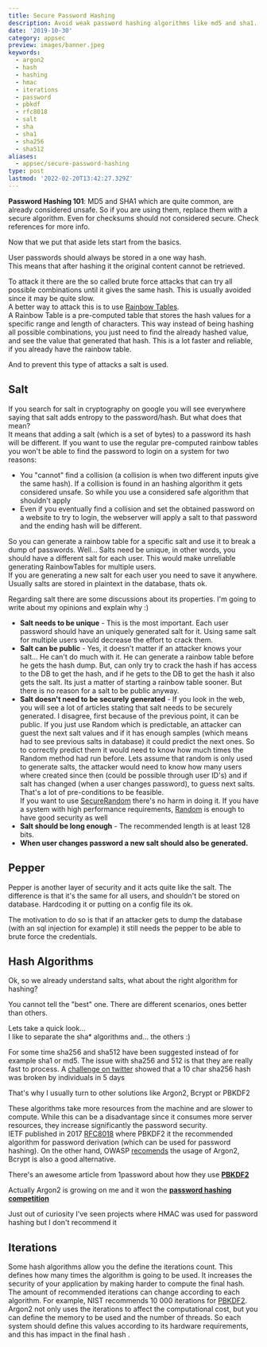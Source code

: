 ```yaml
---
title: Secure Password Hashing
description: Avoid weak password hashing algorithms like md5 and sha1. Instead chose better solutions like bcrypt, PBKDF2, Argon2 and others
date: '2019-10-30'
category: appsec
preview: images/banner.jpeg
keywords:
  - argon2
  - hash
  - hashing
  - hmac
  - iterations
  - password
  - pbkdf
  - rfc8018
  - salt
  - sha
  - sha1
  - sha256
  - sha512
aliases:
  - appsec/secure-password-hashing
type: post
lastmod: '2022-02-20T13:42:27.329Z'
---
```


**Password Hashing 101**: MD5 and SHA1 which are quite common, are already considered unsafe. So if you are using them, replace them with a secure algorithm. Even for checksums should not considered secure. Check references for more info.

Now that we put that aside lets start from the basics.

User passwords should always be stored in a one way hash.  
This means that after hashing it the original content cannot be retrieved.

To attack it there are the so called brute force attacks that can try all possible combinations until it gives the same hash. This is usually avoided since it may be quite slow.  
A better way to attack this is to use [Rainbow Tables](https://en.wikipedia.org/wiki/Rainbow_table).  
A Rainbow Table is a pre-computed table that stores the hash values for a specific range and length of characters. This way instead of being hashing all possible combinations, you just need to find the already hashed value, and see the value that generated that hash. This is a lot faster and reliable, if you already have the rainbow table.

And to prevent this type of attacks a salt is used.

## Salt

If you search for salt in cryptography on google you will see everywhere saying that salt adds entropy to the password/hash. But what does that mean?  
It means that adding a salt (which is a set of bytes) to a password its hash will be different. If you want to use the regular pre-computed rainbow tables you won't be able to find the password to login on a system for two reasons:

- You "cannot" find a collision (a collision is when two different inputs give the same hash). If a collision is found in an hashing algorithm it gets considered unsafe. So while you use a considered safe algorithm that shouldn't apply
- Even if you eventually find a collision and set the obtained password on a website to try to login, the webserver will apply a salt to that password and the ending hash will be different.

So you can generate a rainbow table for a specific salt and use it to break a dump of passwords. Well... Salts need be unique, in other words, you should have a different salt for each user. This would make unreliable generating RainbowTables for multiple users.  
If you are generating a new salt for each user you need to save it anywhere. Usually salts are stored in plaintext in the database, thats ok.

Regarding salt there are some discussions about its properties. I'm going to write about my opinions and explain why :)

- **Salt needs to be unique** - This is the most important. Each user password should have an uniquely generated salt for it. Using same salt for multiple users would decrease the effort to crack them.
- **Salt can be public** - Yes, it doesn't matter if an attacker knows your salt... He can't do much with it. He can generate a rainbow table before he gets the hash dump. But, can only try to crack the hash if has access to the DB to get the hash, and if he gets to the DB to get the hash it also gets the salt. Its just a matter of starting a rainbow table sooner. But there is no reason for a salt to be public anyway.
- **Salt doesn't need to be securely generated** - If you look in the web, you will see a lot of articles stating that salt needs to be securely generated. I disagree, first because of the previous point, it can be public. If you just use Random which is predictable, an attacker can guest the next salt values and if it has enough samples (which means had to see previous salts in database) it could predict the next ones. So to correctly predict them it would need to know how much times the Random method had run before. Lets assume that random is only used to generate salts, the attacker would need to know how many users where created since then (could be possible through user ID's) and if salt has changed (when a user changes password), to guess next salts. That's a lot of pre-conditions to be feasible.  
    If you want to use [SecureRandom](https://thesecurityvault.com/weak-random/) there's no harm in doing it. If you have a system with high performance requirements, [Random](https://thesecurityvault.com/weak-random/) is enough to have good security as well
- **Salt should be long enough** - The recommended length is at least 128 bits.
- **When user changes password a new salt should also be generated.**

## Pepper

Pepper is another layer of security and it acts quite like the salt. The difference is that it's the same for all users, and shouldn't be stored on database. Hardcoding it or putting on a config file its ok.

The motivation to do so is that if an attacker gets to dump the database (with an sql injection for example) it still needs the pepper to be able to brute force the credentials.

## Hash Algorithms

Ok, so we already understand salts, what about the right algorithm for hashing?

You cannot tell the "best" one. There are different scenarios, ones better than others.

Lets take a quick look...  
I like to separate the sha* algorithms and... the others :)

For some time sha256 and sha512 have been suggested instead of for example sha1 or md5. The issue with sha256 and 512 is that they are really fast to process. A [challenge on twitter](https://twitter.com/TychoTithonus/status/1314424307208970240) showed that a 10 char sha256 hash was broken by individuals in 5 days

That's why I usually turn to other solutions like Argon2, Bcrypt or PBKDF2

These algorithms take more resources from the machine and are slower to compute. While this can be a disadvantage since it consumes more server resources, they increase significantly the password security.  
IETF published in 2017 [RFC8018](https://tools.ietf.org/html/rfc8018) where PBKDF2 it the recommended algorithm for password derivation (which can be used for password hashing). On the other hand, OWASP [recomends](https://github.com/OWASP/CheatSheetSeries/blob/master/cheatsheets/Password_Storage_Cheat_Sheet.md#leverage-an-adaptive-one-way-function) the usage of Argon2, Bcrypt is also a good alternative.

There's an awesome article from 1password about how they use [**PBKDF2**](https://support.1password.com/pbkdf2/)

Actually Argon2 is growing on me and it won the [**password hashing competition**](https://password-hashing.net/)

Just out of curiosity I've seen projects where HMAC was used for password hashing but I don't recommend it

## Iterations

Some hash algorithms allow you the define the iterations count. This defines how many times the algorithm is going to be used. It increases the security of your application by making harder to compute the final hash.  
The amount of recommended iterations can change according to each algorithm. For example, NIST recommends 10 000 iterations for [PBKDF2](https://pages.nist.gov/800-63-3/sp800-63b.html#sec5).  
Argon2 not only uses the iterations to affect the computational cost, but you can define the memory to be used and the number of threads. So each system should define this values according to its hardware requirements, and this has impact in the final hash .
